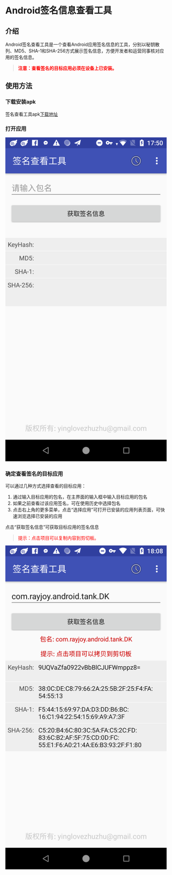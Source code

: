 # Android签名信息查看工具

## 介绍

Android签名查看工具是一个查看Android应用签名信息的工具，分别以秘钥散列、MD5、SHA-1和SHA-256方式展示签名信息，方便开发者和运营同事核对应用的签名信息。

> <font color='red'>__注意：查看签名的目标应用必须在设备上已安装。__</font>

## 使用方法

###  下载安装apk
签名查看工具apk[下载地址](https://github.com/yinglovezhuzhu/SignTool/releases/tag/v2.1.0)

### 打开应用

![签名查看工具主界面](./image/app_main.png)

### 确定查看签名的目标应用
可以通过几种方式选择查看的目标应用：
1. 通过输入目标应用的包名，在主界面的输入框中输入目标应用的包名
2. 如果之前查看过该应用签名，可在使用历史中选择包名
3. 点击右上角的更多菜单，点击“选择应用”可打开已安装的应用列表页面，可快速浏览选择已安装的应用

点击“获取签名信息”可获取目标应用的签名信息

> <font color='red'>提示：点击项目可以复制内容到剪切板。</font>

![应用的签名信息](./image/get_sign_info.png)